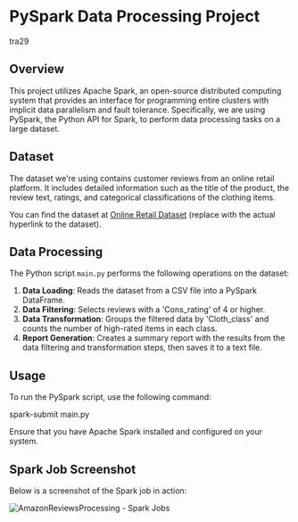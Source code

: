 # PySpark Data Processing Project
tra29

## Overview
This project utilizes Apache Spark, an open-source distributed computing system that provides an interface for programming entire clusters with implicit data parallelism and fault tolerance. Specifically, we are using PySpark, the Python API for Spark, to perform data processing tasks on a large dataset.

## Dataset
The dataset we're using contains customer reviews from an online retail platform. It includes detailed information such as the title of the product, the review text, ratings, and categorical classifications of the clothing items.

You can find the dataset at [Online Retail Dataset](#) (replace with the actual hyperlink to the dataset).

## Data Processing
The Python script `main.py` performs the following operations on the dataset:

1. **Data Loading**: Reads the dataset from a CSV file into a PySpark DataFrame.
2. **Data Filtering**: Selects reviews with a 'Cons_rating' of 4 or higher.
3. **Data Transformation**: Groups the filtered data by 'Cloth_class' and counts the number of high-rated items in each class.
4. **Report Generation**: Creates a summary report with the results from the data filtering and transformation steps, then saves it to a text file.

## Usage
To run the PySpark script, use the following command:

spark-submit main.py

Ensure that you have Apache Spark installed and configured on your system.

## Spark Job Screenshot
Below is a screenshot of the Spark job in action:

![AmazonReviewsProcessing - Spark Jobs](https://github.com/nogibjj/pyspark_rt/assets/143838819/aeba50b4-2ad9-4b10-bebf-80f9e7db1be1)
